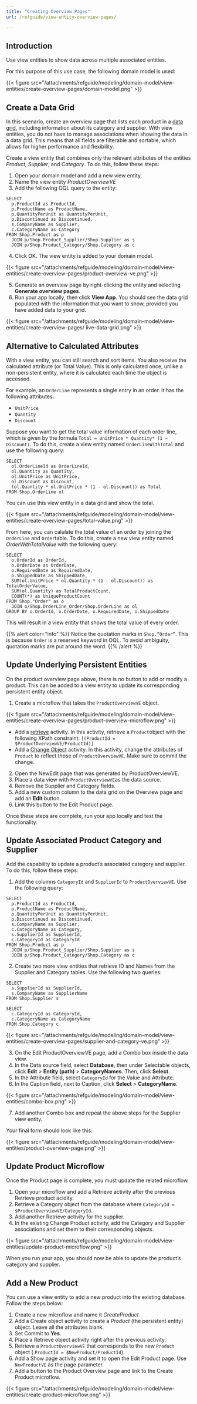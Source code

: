 ```yaml
---
title: "Creating Overview Pages"
url: /refguide/view-entity-overview-pages/

---
```


## Introduction

Use view entities to show data across multiple associated entities.

For this purpose of this use case, the following domain model is used:

{{< figure src="/attachments/refguide/modeling/domain-model/view-entities/create-overview-pages/domain-model.png" >}}

## Create a Data Grid 

In this scenario, create an overview page that lists each product in a [data grid]( /appstore/modules/data-grid-2/), including information about its category and supplier. 
With view entities, you do not have to manage associations when showing the data in a data grid. This means that all fields are filterable and sortable, which allows for higher performance and flexibility.

Create a view entity that combines only the relevant attributes of the entities *Product*, *Supplier*, and *Category*. To do this, follow these steps:

1. Open your domain model and add a new view entity.
2. Name the view entity *ProductOverviewVE*
3. Add the following OQL query to the entity:

```
SELECT
  p.ProductId as ProductId,
  p.ProductName as ProductName,
  p.QuantityPerUnit as QuantityPerUnit,
  p.Discontinued as Discontinued,
  s.CompanyName as Supplier, 
  c.CategoryName as Category
FROM Shop.Product as p
  JOIN p/Shop.Product_Supplier/Shop.Supplier as s
  JOIN p/Shop.Product_Category/Shop.Category as c

```

4. Click OK. The view entity is added to your domain model.

{{< figure src="/attachments/refguide/modeling/domain-model/view-entities/create-overview-pages/product-overview-ve.png" >}}

5. Generate an overview page by right-clicking the entity and selecting **Generate overview pages**.
6. Run your app locally, then click **View App**. You should see the data grid populated with the information that you want to show, provided you have added data to your grid.

{{< figure src="/attachments/refguide/modeling/domain-model/view-entities/create-overview-pages/ live-data-grid.png" >}}

## Alternative to Calculated Attributes

With a view entity, you can still search and sort items. You also receive the calculated attribute (or Total Value). This is only calculated once, unlike a non-persistent entity, where it is calculated each time the object is accessed. 

For example, an `OrderLine` represents a single entry in an order. It has the following attributes:

* `UnitPrice`
* `Quantity`
* `Discount`

Suppose you want to get the total value information of each order line, which is given by the formula `Total = UnitPrice * Quantity* (1 – Discount)`. To do this, create a view entity named `OrderLineWithTotal` and use the following query:

```
SELECT
  ol.OrderLineId as OrderLineId,
  ol.Quantity as Quantity,
  ol.UnitPrice as UnitPrice,
  ol.Discount as Discount,
  (ol.Quantity * ol.UnitPrice * (1 - ol.Discount)) as Total
FROM Shop.OrderLine ol
```

You can use this view entity in a data grid and show the total.

{{< figure src="/attachments/refguide/modeling/domain-model/view-entities/create-overview-pages/total-value.png" >}}

From here, you can calulate the total value of an order by joining the `OrderLine` and `Order`table. To do this, create a new view entity named *OrderWithTotalValue* with the following query: 

```
SELECT
  o.OrderId as OrderId,
  o.OrderDate as OrderDate,
  o.RequiredDate as RequiredDate,
  o.ShippedDate as ShippedDate,
  SUM(ol.UnitPrice * ol.Quantity * (1 - ol.Discount)) as TotalOrderValue,
  SUM(ol.Quantity) as TotalProductCount,
  COUNT(*) as UniqueProductCount
FROM Shop."Order" as o
  JOIN o/Shop.OrderLine_Order/Shop.OrderLine as ol
GROUP BY o.OrderId, o.OrderDate, o.RequiredDate, o.ShippedDate
```

This will result in a view entity that shows the total value of every order.

{{% alert color="info" %}} 
Notice the quotation marks in `Shop.”Order”`. This is because `Order` is a reserved keyword in OQL. To avoid ambiguity, quotation marks are put around the word. 
{{% /alert %}}

## Update Underlying Persistent Entities

On the product overview page above, there is no button to add or modify a product. This can be added to a view entity to update its corresponding persistent entity object.

1. Create a microflow that takes the `ProductOverviewVE` object.
   
{{< figure src="/attachments/refguide/modeling/domain-model/view-entities/create-overview-pages/product-overview-microflow.png" >}}
   
* Add a [retrieve]( /refguide/retrieve/) activity. In this activity, retrieve a `Product`object with the following XPath constraint: 
`[(ProductId = $ProductOverviewVE/ProductId)]`
* Add a [Change Object]( /refguide/change-object/) activity. In this activity, change the attributes of `Product` to reflect those of `ProductOverviewVE`. Make sure to commit the change. 
  
2. Open the NewEdit page that was generated by ProductOverviewVE.
3. Place a data view with `ProductOverviewVE`as the data source. 
4. Remove the Supplier and Category fields.
5. Add a new custom column to the data grid on the Overview page and add an **Edit** button.
6. Link this button to the Edit Product page. 

Once these steps are complete, run your app locally and test the functionality.

## Update Associated Product Category and Supplier

Add the capability to update a product’s associated category and supplier. To do this, follow these steps:

1. Add the columns `CategoryId` and `SupplierId` to `ProductOverviewVE`. Use the following query:

```
SELECT
  p.ProductId as ProductId,
  p.ProductName as ProductName,
  p.QuantityPerUnit as QuantityPerUnit,
  p.Discontinued as Discontinued,
  s.CompanyName as Supplier,
  c.CategoryName as Category,
  s.SupplierId as SupplierId,
  c.CategoryId as CategoryId
FROM Shop.Product as p
  JOIN p/Shop.Product_Supplier/Shop.Supplier as s
  JOIN p/Shop.Product_Category/Shop.Category as c
```

2. Create two more view entities that retrieve ID and Names from the Supplier and Category tables. Use the following two queries:

```
SELECT
  s.SupplierId as SupplierId,
  s.CompanyName as SupplierName
FROM Shop.Supplier s
```

```
SELECT
  c.CategoryId as CategoryId,
  c.CategoryName as CategoryName
FROM Shop.Category c
```

{{< figure src="/attachments/refguide/modeling/domain-model/view-entities/create-overview-pages/supplier-and-category-ve.png" >}}

3. On the Edit ProductOverviewVE page, add a Combo box inside the data view.
4. In the Data source field, select **Database**, then under Selectable objects, click **Edit** > **Entity (path)** > **CategoryNames**. Then, click **Select**.  
5. In the Attribute field, select `CategoryId` for the Value and Attribute. 
6. In the Caption field, next to Caption, click **Select** > **CategoryName**.

{{< figure src="/attachments/refguide/modeling/domain-model/view-entities/combo-box.png" >}}

7. Add another Combo box and repeat the above steps for the Supplier view entity. 

Your final form should look like this:

{{< figure src="/attachments/refguide/modeling/domain-model/view-entities/product-overview-page.png" >}}

## Update Product Microflow

Once the Product page is complete, you must update the related microflow. 

1. Open your microflow and add a Retrieve activity after the previous Retrieve product acidity. 
2. Retrieve a Category object from the database where `CategoryId = $ProductOverviewVE/CategoryId`.
3. Add another Retrieve activity for the supplier. 
4. In the existing Change Product activity, add the Category and Supplier associations and set them to their corresponding objects. 

{{< figure src="/attachments/refguide/modeling/domain-model/view-entities/update-product-microflow.png" >}}

When you run your app, you should now be able to update the product’s category and supplier. 

## Add a New Product

You can use a view entity to add a new product into the existing database. Follow the steps below:

1. Create a new microflow and name it *CreateProduct*
2. Add a Create object activity to create a *Product* (the persistent entity) object. Leave all the attributes blank.
3. Set Commit to **Yes**.
4. Place a Retrieve object activity right after the previous activity. 
5. Retrieve a `ProductOverviewVE` that corresponds to the new `Product` object ( `ProductId = $NewProduct/ProductId`). 
6. Add a Show page activity and set it to open the Edit Product page. Use `NewProductVE` as the page parameter. 
7. Add a button to the Product Overview page and link to the Create Product microflow. 

{{< figure src="/attachments/refguide/modeling/domain-model/view-entities/create-product-microflow.png" >}}